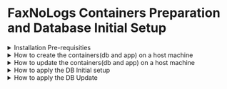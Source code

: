 # FaxNoLogs Containers Preparation and Database Initial Setup

<details><summary>Installation Pre-requisities</summary>
<p>
	
In order to setup the containers neccessary for the FaxNoLogs application, the host machine must have docker support installed.
According to the type of your OS you can obtain Docker from:
	
1. https://docs.docker.com/desktop/linux/install/ for Linux
2. https://desktop.docker.com/win/main/amd64/Docker%20Desktop%20Installer.exe for Windows
	
It is advisable to read Docker's vendor notes for each OS before proceeding with the installation
</p>
</details>

<details><summary>How to create the containers(db and app) on a host machine</summary>
<p>
	
* Setup the containers on a Windows host machine:
	1. Download https://github.com/kparginos/faxnologs-dbsetup/blob/main/FaxNoLogs-Containers-WinSetup.yml
	2. From a command prompt run the following(must be at the same folder where you've downloaded the above):

```
docker-compose -f FaxNoLogs-Containers-WinSetup.yml up -d
```

The above will get all neccessary images from the remote repo and start the containers. Will also create on host the folder
C:\faxnologs\data which will be the volume for the database container to store it databases.

To stop the containers run:
```
docker-compose -f FaxNoLogs-Containers-WinSetup.yml stop
```
To start the containers run:
```
docker-compose -f FaxNoLogs-Containers-WinSetup.yml start
```

To remove the containers run:
```
docker-compose -f FaxNoLogs-Containers-WinSetup.yml down
```
Note: This will not erase the volumes stored at the host machine

* Setup the containers on a Linux host machine:
	1. Download https://github.com/kparginos/faxnologs-dbsetup/blob/main/FaxNoLogs-Containers-LinuxSetup.yml
	2. From a shell run the following(must be at the same folder where you've downloaded the above):
```
docker-compose -f FaxNoLogs-Containers-LinuxSetup.yml up -d
```

The above will get all neccessary images from the remote repo and start the containers. Will also create on host the folder
/var/faxnologs/data which will be the volume for the database container to store it databases.

To stop the containers from running run:
```
docker-compose -f FaxNoLogs-Containers-WinSetup.yml stop
```

To start the containers run:
```
docker-compose -f FaxNoLogs-Containers-WinSetup.yml start
```
To remove the containers run:
```
docker-compose -f FaxNoLogs-Containers-WinSetup.yml down
```
Note: This will not erase the volumes stored at the host machine
</p>
</details>

<details><summary>How to update the containers(db and app) on a host machine</summary>
<p>

In order to update the latest containers you need to do the following:

* For the Windows Host run this command:

```
docker-compose -f FaxNoLogs-Containers-WinSetup.yml pull
```

* For the Linux Host run this command:

```
docker-compose -f FaxNoLogs-Containers-LinuxSetup.yml pull
```

Once finished run the stop and start commands to refresh the containers.

</p>
</details>

<details><summary>How to apply the DB Initial setup</summary>
<p>

At the host machine run the following:
```
docker exec faxnologs_webapp bash -c "apt-get update && apt-get -y install wget && wget --no-check-certificate https://github.com/kparginos/faxnologs-dbsetup/raw/main/DBSetup.tar && mkdir dbsetup && tar xf DBSetup.tar -C dbsetup && cd dbsetup && sed -i 's/localhost,1433/db/g' appsettings.json && dotnet FaxNoLogs.Migrations.dll"
```
The above command, should it run correctly, must apply the following:

  1. Update the container's OS
  2. Install **wget** utility
  3. Use wget to download the **DBSetup.tar**
  4. Create a dbsetup folder
  5. Extract to above folder the contents of DBSetup.tar
  6. Switch to dbsetup folder
  7. Change DBSetup app configuration to target the MSSql server of the Database container
  8. Run the DB initialization script
	
If the last command that creates the database completes successfully, there should be the following output to console:

```
Start Database Initialization...
Building Database...
Creating Tables...
Creating Tables - OK
Create SPs...
Create SPs - OK
Create Views...
Create Views - OK
Database Initialization Completed
```
</p>
</details>

<details><summary>How to apply the DB Update</summary>
<p>
At the host machine run the following:
```
docker exec faxnologs_webapp bash -c "apt-get update && apt-get -y install wget && wget --no-check-certificate https://github.com/kparginos/faxnologs-dbsetup/raw/main/DBUpdate.tar && tar xf DBUpdate.tar -C dbsetup && cd dbsetup && dotnet FaxNoLogs.Migrations.dll -u"
```
The above command, should it run correctly, must apply the following:

  1. Update the container's OS
  2. Install **wget** utility
  3. Use wget to download the **DBUpdate.tar**
  4. Extract to above folder the contents of DBUpdate.tar
  5. Switch to dbsetup folder
  6. Run the DB update script
	
If the last command that updates the database completes successfully, there should be the following output to console:

```
Start Database Update...
Create Views...
Create Views - OK
Database Update Completed
```
</p>
</details>
